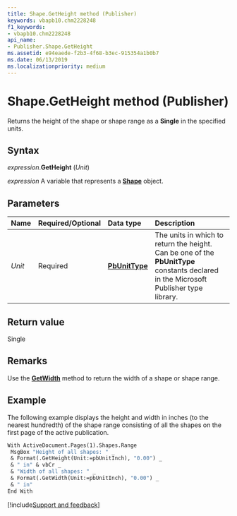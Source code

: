 ```yaml
---
title: Shape.GetHeight method (Publisher)
keywords: vbapb10.chm2228248
f1_keywords:
- vbapb10.chm2228248
api_name:
- Publisher.Shape.GetHeight
ms.assetid: e94eaede-f2b3-4f68-b3ec-915354a1b0b7
ms.date: 06/13/2019
ms.localizationpriority: medium
---
```



# Shape.GetHeight method (Publisher)

Returns the height of the shape or shape range as a **Single** in the specified units.


## Syntax

_expression_.**GetHeight** (_Unit_)

_expression_ A variable that represents a **[Shape](Publisher.Shape.md)** object.


## Parameters

|Name|Required/Optional|Data type|Description|
|:-----|:-----|:-----|:-----|
|_Unit_|Required| **[PbUnitType](Publisher.PbUnitType.md)**|The units in which to return the height. Can be one of the **PbUnitType** constants declared in the Microsoft Publisher type library.|

## Return value

Single


## Remarks

Use the **[GetWidth](Publisher.Shape.GetWidth.md)** method to return the width of a shape or shape range.


## Example

The following example displays the height and width in inches (to the nearest hundredth) of the shape range consisting of all the shapes on the first page of the active publication.

```vb
With ActiveDocument.Pages(1).Shapes.Range 
 MsgBox "Height of all shapes: " _ 
 & Format(.GetHeight(Unit:=pbUnitInch), "0.00") _ 
 & " in" & vbCr _ 
 & "Width of all shapes: " _ 
 & Format(.GetWidth(Unit:=pbUnitInch), "0.00") _ 
 & " in" 
End With 

```

[!include[Support and feedback](~/includes/feedback-boilerplate.md)]